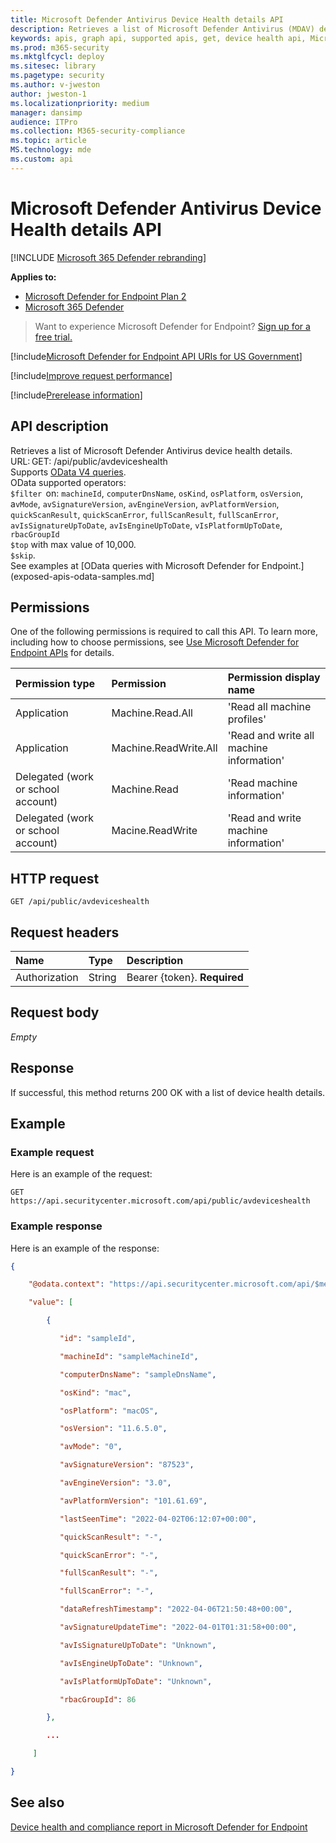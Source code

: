 ```yaml
---
title: Microsoft Defender Antivirus Device Health details API
description: Retrieves a list of Microsoft Defender Antivirus (MDAV) device health details. 
keywords: apis, graph api, supported apis, get, device health api, Microsoft Defender for Endpoint report api microsoft defender reports api, microsoft defender for endpoint reporting api, windows defender reporting api, defender for endpoint reporting api, windows defender report api 
ms.prod: m365-security 
ms.mktglfcycl: deploy 
ms.sitesec: library 
ms.pagetype: security 
ms.author: v-jweston 
author: jweston-1
ms.localizationpriority: medium 
manager: dansimp 
audience: ITPro 
ms.collection: M365-security-compliance 
ms.topic: article 
MS.technology: mde 
ms.custom: api 
--- 
```


# Microsoft Defender Antivirus Device Health details API

[!INCLUDE [Microsoft 365 Defender rebranding](../../includes/microsoft-defender.md)]

**Applies to:**

- [Microsoft Defender for Endpoint Plan 2](https://go.microsoft.com/fwlink/?linkid=2154037)
- [Microsoft 365 Defender](https://go.microsoft.com/fwlink/?linkid=2118804)

> Want to experience Microsoft Defender for Endpoint? [Sign up for a free trial.](https://signup.microsoft.com/create-account/signup?products=7f379fee-c4f9-4278-b0a1-e4c8c2fcdf7e&ru=https://aka.ms/MDEp2OpenTrial?ocid=docs-wdatp-exposedapis-abovefoldlink)

[!include[Microsoft Defender for Endpoint API URIs for US Government](../../includes/microsoft-defender-api-usgov.md)]

[!include[Improve request performance](../../includes/improve-request-performance.md)]

[!include[Prerelease information](../../includes/prerelease.md)]

## API description

Retrieves a list of Microsoft Defender Antivirus device health details.
URL: GET: /api/public/avdeviceshealth
<br>Supports [OData V4 queries](https://www.odata.org/documentation/).
<br>OData supported operators:
<br>```$filter```  on: ```machineId```, ```computerDnsName```, ```osKind```, ```osPlatform```, ```osVersion```, a```vMode```, ```avSignatureVersion```, ```avEngineVersion```, ```avPlatformVersion```, ```quickScanResult```, ```quickScanError```, ```fullScanResult```, ```fullScanError```, ```avIsSignatureUpToDate```, ```avIsEngineUpToDate```, ```vIsPlatformUpToDate```, ```rbacGroupId```
<br>```$top``` with max value of 10,000.
<br>```$skip```.
<br>See examples at [OData queries with Microsoft Defender for Endpoint.](exposed-apis-odata-samples.md]

## Permissions

One of the following permissions is required to call this API. To learn more, including how to choose permissions, see [Use Microsoft Defender for Endpoint APIs](apis-intro.md) for details.

| Permission type | Permission | Permission display name |
|:----|:----|:----|
| Application | Machine.Read.All | 'Read all machine profiles' |
| Application | Machine.ReadWrite.All | 'Read and write all machine information' |
| Delegated (work or school account) | Machine.Read | 'Read machine information' |
| Delegated (work or school account) | Macine.ReadWrite | 'Read and write machine information' |

## HTTP request

```http
GET /api/public/avdeviceshealth
```

## Request headers

| Name | Type | Description |
|:----|:----|:----|
| Authorization | String | Bearer {token}. **Required** |

## Request body

_Empty_

## Response

If successful, this method returns 200 OK with a list of device health details.

## Example

### Example request

Here is an example of the request:

```http
GET https://api.securitycenter.microsoft.com/api/public/avdeviceshealth 
```

### Example response

Here is an example of the response:

```json
{ 

    "@odata.context": "https://api.securitycenter.microsoft.com/api/$metadata#avdeviceshealth", 

    "value": [ 

        { 

           "id": "sampleId", 

           "machineId": "sampleMachineId", 

           "computerDnsName": "sampleDnsName", 

           "osKind": "mac", 

           "osPlatform": "macOS", 

           "osVersion": "11.6.5.0", 

           "avMode": "0", 

           "avSignatureVersion": "87523", 

           "avEngineVersion": "3.0", 

           "avPlatformVersion": "101.61.69", 

           "lastSeenTime": "2022-04-02T06:12:07+00:00", 

           "quickScanResult": "-", 

           "quickScanError": "-", 

           "fullScanResult": "-", 

           "fullScanError": "-", 

           "dataRefreshTimestamp": "2022-04-06T21:50:48+00:00", 

           "avSignatureUpdateTime": "2022-04-01T01:31:58+00:00", 

           "avIsSignatureUpToDate": "Unknown", 

           "avIsEngineUpToDate": "Unknown", 

           "avIsPlatformUpToDate": "Unknown", 

           "rbacGroupId": 86 

        }, 

        ... 

     ] 

}  
```

## See also

[Device health and compliance report in Microsoft Defender for Endpoint](machine-reports.md)
